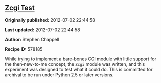 ## [Zcgi Test](https://code.activestate.com/recipes/578185-zcgi-test)

**Originally published:** 2012-07-02 22:44:58

**Last updated:** 2012-07-02 22:44:58

**Author:** Stephen Chappell

**Recipe ID:** 578185

While trying to implement a bare-bones CGI module with little support for the then-new-to-me concept, the `Zcgi` module was written, and this experiment was designed to test what it could do. This is committed for archival to be run under Python 2.5 or later versions.
